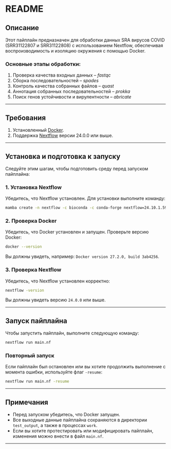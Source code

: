 # README

## Описание
Этот пайплайн предназначен для обработки данных SRA вирусов COVID (SRR31122807 и SRR31122808) с использованием Nextflow, обеспечивая воспроизводимость и изоляцию окружения с помощью Docker.

### Основные этапы обработки:
1. Проверка качества входных данных – *fastqc*
2. Сборка последовательностей – *spades*
3. Контроль качества собранных файлов – *quast*
4. Аннотация собранных последовательностей – *prokka*
5. Поиск генов устойчивости и вирулентности – *abricate*

---

## Требования
1. Установленный [Docker](https://www.docker.com/).
2. Поддержка [Nextflow](https://www.nextflow.io/) версии 24.0.0 или выше.

---

## Установка и подготовка к запуску
Следуйте этим шагам, чтобы подготовить среду перед запуском пайплайна:

### 1. Установка Nextflow
Убедитесь, что Nextflow установлен. Для установки выполните команду:

```bash
mamba create -n nextflow -c bioconda -c conda-forge nextflow=24.10.1.5930
```

### 2. Проверка Docker
Убедитесь, что Docker установлен и запущен. Проверьте версию Docker:

```bash
docker --version
```

Вы должны увидеть, например: `Docker version 27.2.0, build 3ab4256`.

### 3. Проверка Nextflow
Убедитесь, что Nextflow установлен корректно:

```bash
nextflow -version
```

Вы должны увидеть версию `24.0.0` или выше.

---

## Запуск пайплайна
Чтобы запустить пайплайн, выполните следующую команду:

```bash
nextflow run main.nf
```

### Повторный запуск
Если пайплайн был остановлен или вы хотите продолжить выполнение с момента ошибки, используйте флаг `-resume`:

```bash
nextflow run main.nf -resume
```

---

## Примечания
- Перед запуском убедитесь, что Docker запущен.
- Все выходные данные пайплайна сохраняются в директории `test_output`, а также в процессах `work`. 
- Если вы хотите протестировать или модифицировать пайплайн, изменения можно внести в файл `main.nf`.
---
